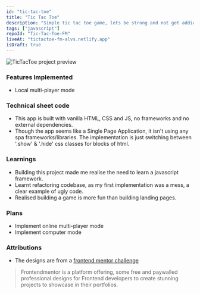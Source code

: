 ```yaml
---
id: "tic-tac-toe"
title: "Tic Tac Toe"
description: "Simple tic tac toe game, lets be strong and not get addicted."
tags: ["javascript"]
repoId: "Tic-Tac-Toe-FM"
liveAt: "tictactoe-fm-alvs.netlify.app"
isDraft: true
---
```


![TicTacToe project preview](/assets/img/tic-tac-toe-thumb.png)

### Features Implemented

-   Local multi-player mode

### Technical sheet code

-   This app is built with vanilla HTML, CSS and JS, no frameworks and no external dependencies.
-   Though the app seems like a Single Page Application, it isn't using any spa frameworks/libraries. The implementation is just switching between '.show' & '.hide' css classes for blocks of html.

### Learnings

-   Building this project made me realise the need to learn a javascript framework.
-   Learnt refactoring codebase, as my first implementation was a mess, a clear example of ugly code.
-   Realised building a game is more fun than building landing pages.

### Plans

-   Implement online multi-player mode
-   Implement computer mode

### Attributions

-   The designs are from a [frontend mentor challenge](https://www.frontendmentor.io/challenges/tic-tac-toe-game-Re7ZF_E2v)

> Frontendmentor is a platform offering, some free and paywalled professional designs for Frontend developers to create stunning projects to showcase in their portfolios.
